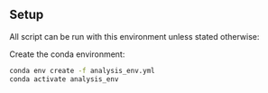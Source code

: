 ## Setup

All script can be run with this environment unless stated otherwise:

Create the conda environment:

```bash
conda env create -f analysis_env.yml
conda activate analysis_env

